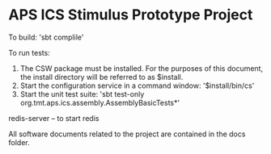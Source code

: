 APS ICS Stimulus Prototype Project
======================================

To build: 'sbt complile'

To run tests:

1.  The CSW package must be installed.  For the purposes of this document, the install directory will be referred to as $install.
2. Start the configuration service in a command window: '$install/bin/cs'
3. Start the unit test suite: 'sbt test-only org.tmt.aps.ics.assembly.AssemblyBasicTests*'


redis-server – to start redis


All software documents related to the project are contained in the docs folder.

